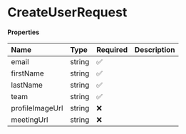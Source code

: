 # CreateUserRequest

**Properties**

| Name            | Type   | Required | Description |
| :-------------- | :----- | :------- | :---------- |
| email           | string | ✅       |             |
| firstName       | string | ✅       |             |
| lastName        | string | ✅       |             |
| team            | string | ✅       |             |
| profileImageUrl | string | ❌       |             |
| meetingUrl      | string | ❌       |             |

<!-- This file was generated by liblab | https://liblab.com/ -->
